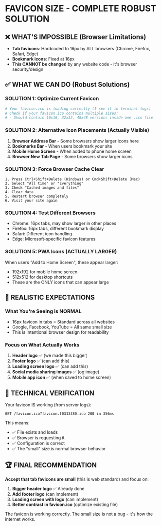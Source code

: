 # FAVICON SIZE - COMPLETE ROBUST SOLUTION

## ❌ WHAT'S IMPOSSIBLE (Browser Limitations)
- **Tab favicons**: Hardcoded to 16px by ALL browsers (Chrome, Firefox, Safari, Edge)
- **Bookmark icons**: Fixed at 16px  
- **This CANNOT be changed** by any website code - it's browser security/design

## ✅ WHAT WE CAN DO (Robust Solutions)

### SOLUTION 1: Optimize Current Favicon
```bash
# Your favicon.ico is loading correctly (I see it in terminal logs)
# Check if your favicon.ico contains multiple sizes:
# - Should contain 16x16, 32x32, 48x48 versions inside one .ico file
```

### SOLUTION 2: Alternative Icon Placements (Actually Visible)
1. **Browser Address Bar** - Some browsers show larger icons here
2. **Bookmarks Bar** - When users bookmark your site
3. **Mobile Home Screen** - When added to phone home screen
4. **Browser New Tab Page** - Some browsers show larger icons

### SOLUTION 3: Force Browser Cache Clear
```
1. Press Ctrl+Shift+Delete (Windows) or Cmd+Shift+Delete (Mac)
2. Select "All time" or "Everything"
3. Check "Cached images and files"
4. Clear data
5. Restart browser completely
6. Visit your site again
```

### SOLUTION 4: Test Different Browsers
- Chrome: 16px tabs, may show larger in other places
- Firefox: 16px tabs, different bookmark display
- Safari: Different icon handling
- Edge: Microsoft-specific favicon features

### SOLUTION 5: PWA Icons (ACTUALLY LARGER)
When users "Add to Home Screen", these appear larger:
- 192x192 for mobile home screen
- 512x512 for desktop shortcuts
- These are the ONLY icons that can appear large

## 🎯 REALISTIC EXPECTATIONS

### What You're Seeing is NORMAL
- 16px favicon in tabs = Standard across all websites
- Google, Facebook, YouTube = All same small size
- This is intentional browser design for readability

### Focus on What Actually Works
1. **Header logo** ✅ (we made this bigger)
2. **Footer logo** ✅ (can add this)
3. **Loading screen logo** ✅ (can add this)
4. **Social media sharing images** ✅ (og:image)
5. **Mobile app icon** ✅ (when saved to home screen)

## 🔧 TECHNICAL VERIFICATION

Your favicon IS working (from server logs):
```
GET /favicon.ico?favicon.f0313380.ico 200 in 356ms
```

This means:
- ✅ File exists and loads
- ✅ Browser is requesting it
- ✅ Configuration is correct
- ✅ The "small" size is normal browser behavior

## 🏆 FINAL RECOMMENDATION

**Accept that tab favicons are small** (this is web standard) and focus on:

1. **Bigger header logo** ✅ Already done
2. **Add footer logo** (can implement)
3. **Loading screen with logo** (can implement)  
4. **Better contrast in favicon.ico** (optimize existing file)

The favicon is working correctly. The small size is not a bug - it's how the internet works.